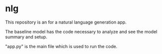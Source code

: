 # nlg
This repository is an for a natural language generation app.

The baseline model has the code necessary to analyze and see the model summary and setup.

"app.py" is the main file which is used to run the code.
